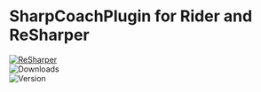 # SharpCoachPlugin for Rider and ReSharper

[![ReSharper](https://img.shields.io/jetbrains/plugin/v/17499?label=Sharp%20Coach%20Plugin&style=for-the-badge)](https://plugins.jetbrains.com/plugin/17522-coachsharp)  
![Downloads](https://img.shields.io/resharper/dt/:coachsharp?style=for-the-badge)  
![Version](https://img.shields.io/resharper/v/:coachsharp?label=version&style=for-the-badge)
